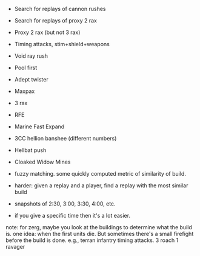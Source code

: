 - Search for replays of cannon rushes
- Search for replays of proxy 2 rax
- Proxy 2 rax (but not 3 rax)
- Timing attacks, stim+shield+weapons
- Void ray rush
- Pool first
- Adept twister
- Maxpax
- 3 rax
- RFE
- Marine Fast Expand
- 3CC hellion banshee (different numbers)
- Hellbat push
- Cloaked Widow Mines



- fuzzy matching. some quickly computed metric of similarity of build.

- harder: given a replay and a player, find a replay with the most similar build
- snapshots of 2:30, 3:00, 3:30, 4:00, etc.
- if you give a specific time then it's a lot easier.

note: for zerg, maybe you look at the buildings to determine what the build is.
one idea: when the first units die. But sometimes there's a small firefight before the build is done. e.g., terran infantry timing attacks.
3 roach 1 ravager
